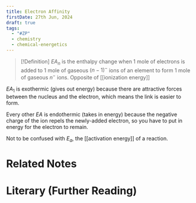 ```yaml
---
title: Electron Affinity
firstDate: 27th Jun, 2024
draft: true
tags:
  - "#ZP"
  - chemistry
  - chemical-energetics
---
```

>[!Definition] 
>$EA_n$ is the enthalpy change when 1 mole of electrons is added to 1 mole of gaseous $(n-1)^-$ ions of an element to form 1 mole of gaseous $n^-$ ions. Opposite of [[ionization energy]]

$EA_{1}$ is exothermic (gives out energy) because there are attractive forces between the nucleus and the electron, which means the link is easier to form.

Every other $EA$ is endothermic (takes in energy) because the negative charge of the ion repels the newly-added electron, so you have to put in energy for the electron to remain.

Not to be confused with $E_a$, the [[activation energy]] of a reaction.



# Related Notes


# Literary (Further Reading)
